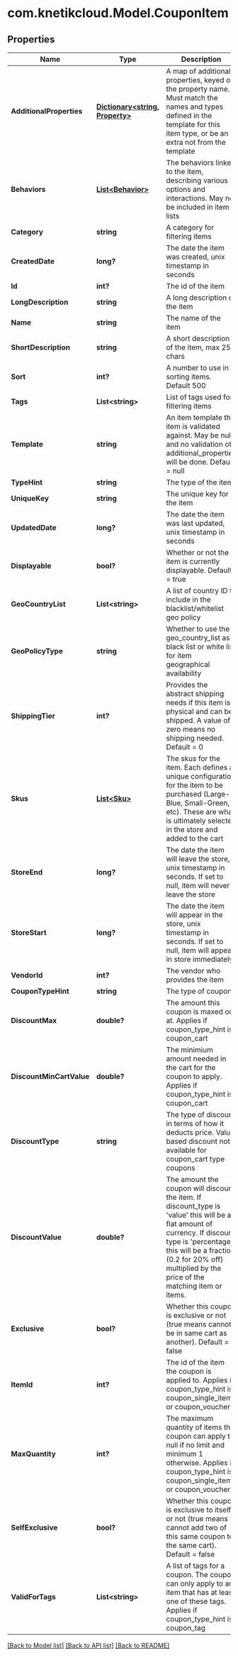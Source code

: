 # com.knetikcloud.Model.CouponItem
## Properties

Name | Type | Description | Notes
------------ | ------------- | ------------- | -------------
**AdditionalProperties** | [**Dictionary&lt;string, Property&gt;**](Property.md) | A map of additional properties, keyed on the property name.  Must match the names and types defined in the template for this item type, or be an extra not from the template | [optional] 
**Behaviors** | [**List&lt;Behavior&gt;**](Behavior.md) | The behaviors linked to the item, describing various options and interactions. May not be included in item lists | [optional] 
**Category** | **string** | A category for filtering items | [optional] 
**CreatedDate** | **long?** | The date the item was created, unix timestamp in seconds | [optional] 
**Id** | **int?** | The id of the item | [optional] 
**LongDescription** | **string** | A long description of the item | [optional] 
**Name** | **string** | The name of the item | 
**ShortDescription** | **string** | A short description of the item, max 255 chars | [optional] 
**Sort** | **int?** | A number to use in sorting items.  Default 500 | [optional] 
**Tags** | **List&lt;string&gt;** | List of tags used for filtering items | [optional] 
**Template** | **string** | An item template this item is validated against.  May be null and no validation of additional_properties will be done.  Default &#x3D; null | [optional] 
**TypeHint** | **string** | The type of the item | 
**UniqueKey** | **string** | The unique key for the item | [optional] 
**UpdatedDate** | **long?** | The date the item was last updated, unix timestamp in seconds | [optional] 
**Displayable** | **bool?** | Whether or not the item is currently displayable.  Default &#x3D; true | [optional] 
**GeoCountryList** | **List&lt;string&gt;** | A list of country ID to include in the blacklist/whitelist geo policy | [optional] 
**GeoPolicyType** | **string** | Whether to use the geo_country_list as a black list or white list for item geographical availability | [optional] 
**ShippingTier** | **int?** | Provides the abstract shipping needs if this item is physical and can be shipped.  A value of zero means no shipping needed.  Default &#x3D; 0 | [optional] 
**Skus** | [**List&lt;Sku&gt;**](Sku.md) | The skus for the item. Each defines a unique configuration for the item to be purchased (Large-Blue, Small-Green, etc). These are what is ultimately selected in the store and added to the cart | 
**StoreEnd** | **long?** | The date the item will leave the store, unix timestamp in seconds.  If set to null, item will never leave the store | [optional] 
**StoreStart** | **long?** | The date the item will appear in the store, unix timestamp in seconds.  If set to null, item will appear in store immediately | [optional] 
**VendorId** | **int?** | The vendor who provides the item | 
**CouponTypeHint** | **string** | The type of coupon | 
**DiscountMax** | **double?** | The amount this coupon is maxed out at.  Applies if coupon_type_hint is coupon_cart | [optional] 
**DiscountMinCartValue** | **double?** | The minimium amount needed in the cart for the coupon to apply.  Applies if coupon_type_hint is coupon_cart | [optional] 
**DiscountType** | **string** | The type of discount in terms of how it deducts price. Value based discount not available for coupon_cart type coupons | 
**DiscountValue** | **double?** | The amount the coupon will discount the item. If discount_type is &#39;value&#39; this will be a flat amount of currency. If discount type is &#39;percentage&#39; this will be a fraction (0.2 for 20% off) multiplied by the price of the matching item or items. | 
**Exclusive** | **bool?** | Whether this coupon is exclusive or not (true means cannot be in same cart as another).  Default &#x3D; false | [optional] 
**ItemId** | **int?** | The id of the item the coupon is applied to.  Applies if coupon_type_hint is coupon_single_item or coupon_voucher | [optional] 
**MaxQuantity** | **int?** | The maximum quantity of items the coupon can apply to, null if no limit and minimum 1 otherwise.  Applies if coupon_type_hint is coupon_single_item or coupon_voucher | [optional] 
**SelfExclusive** | **bool?** | Whether this coupon is exclusive to itself or not (true means cannot add two of this same coupon to the same cart).  Default &#x3D; false | [optional] 
**ValidForTags** | **List&lt;string&gt;** | A list of tags for a coupon.  The coupon can only apply to an item that has at least one of these tags.  Applies if coupon_type_hint is coupon_tag | [optional] 

[[Back to Model list]](../README.md#documentation-for-models) [[Back to API list]](../README.md#documentation-for-api-endpoints) [[Back to README]](../README.md)


